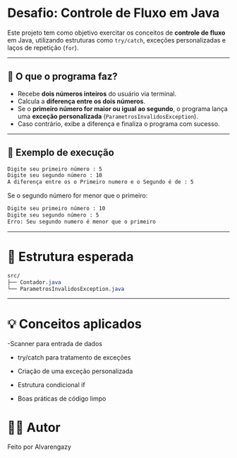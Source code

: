 # Desafio: Controle de Fluxo em Java

Este projeto tem como objetivo exercitar os conceitos de **controle de fluxo** em Java, utilizando estruturas como `try/catch`, exceções personalizadas e laços de repetição (`for`).

---

## 🚀 O que o programa faz?

- Recebe **dois números inteiros** do usuário via terminal.
- Calcula a **diferença entre os dois números**.
- Se o **primeiro número for maior ou igual ao segundo**, o programa lança uma **exceção personalizada** (`ParametrosInvalidosException`).
- Caso contrário, exibe a diferença e finaliza o programa com sucesso.

---

## 🧠 Exemplo de execução

```bash
Digite seu primeiro número : 5
Digite seu segundo número : 10
A diferença entre os o Primeiro numero e o Segundo é de : 5
```
Se o segundo número for menor que o primeiro:
```bash
Digite seu primeiro número : 10
Digite seu segundo número : 5
Erro: Seu segundo numero é menor que o primeiro
```
---
# 📁 Estrutura esperada
```css
src/
├── Contador.java
└── ParametrosInvalidosException.java
```
---
# 💡 Conceitos aplicados
-Scanner para entrada de dados

- try/catch para tratamento de exceções

- Criação de uma exceção personalizada

- Estrutura condicional if

- Boas práticas de código limpo

# 👨‍💻 Autor
Feito por Alvarengazy

